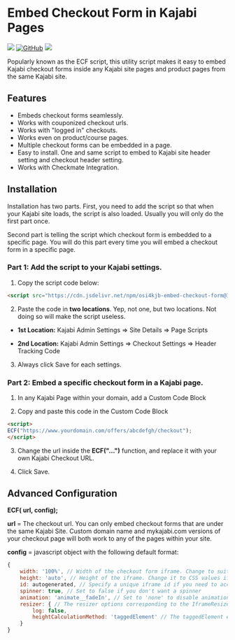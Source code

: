 # Embed Checkout Form in Kajabi Pages
[![](https://data.jsdelivr.com/v1/package/npm/osi4kjb-embed-checkout-form/badge?style=rounded&color=success)](https://www.jsdelivr.com/package/npm/osi4kjb-embed-checkout-form) [![GitHub](https://img.shields.io/github/license/jasongodev/osi4kjb-embed-checkout-form?&color=success)](LICENSE) [![](https://img.shields.io/badge/Code%20Style-Standard-brightgreen)](https://standardjs.com/)

Popularly known as the ECF script, this utility script makes it easy to embed Kajabi checkout forms inside any Kajabi site pages and product pages from the same Kajabi site.

## Features
- Embeds checkout forms seamlessly.
- Works with couponized checkout urls.
- Works with "logged in" checkouts.
- Works even on product/course pages.
- Multiple checkout forms can be embedded in a page.
- Easy to install. One and same script to embed to Kajabi site header setting and checkout header setting.
- Works with Checkmate Integration.

## Installation
Installation has two parts. First, you need to add the script so that when your Kajabi site loads, the script is also loaded. Usually you will only do the first part once.

Second part is telling the script which checkout form is embedded to a specific page. You will do this part every time you will embed a checkout form in a specific page.

### Part 1: Add the script to your Kajabi settings.
1. Copy the script code below:

```html
<script src="https://cdn.jsdelivr.net/npm/osi4kjb-embed-checkout-form@1/dist/ecf.min.js"></script>
```

2. Paste the code in **two locations**. Yep, not one, but two locations. Not doing so will make the script useless.

 * **1st Location:** Kajabi Admin Settings => Site Details => Page Scripts

 * **2nd Location:** Kajabi Admin Settings => Checkout Settings => Header Tracking Code
3. Always click Save for each settings.

### Part 2: Embed a specific checkout form in a Kajabi page.

1. In any Kajabi Page within your domain, add a Custom Code Block

2. Copy and paste this code in the Custom Code Block

```html
<script>
ECF("https://www.yourdomain.com/offers/abcdefgh/checkout");
</script>
```
3. Change the url inside the **ECF("...")** function, and replace it with your own Kajabi Checkout URL.

4. Click Save.

## Advanced Configuration
**ECF( url, config);**

**url** = The checkout url. You can only embed checkout forms that are under the same Kajabi Site. Custom domain name and mykajabi.com versions of your checkout page will both work to any of the pages within your site.

**config** = javascript object with the following default format:

```js
{
    width: '100%', // Width of the checkout form iframe. Change to suit your design.
    height: 'auto', // Height of the iframe. Change it to CSS values if you need to have a fixed height.
    id: autogenerated, // Specify a unique iframe id if you need to access the DOM element or CSS selector
    spinner: true, // Set to false if you don't want a spinner
    animation: 'animate__fadeIn', // Set to 'none' to disable animation. You can have other animation styles by using the animate.css classes at https://animate.style
    resizer: { // The resizer options corresponding to the IframeResizer library. See here: https://github.com/davidjbradshaw/iframe-resizer
        log: false,
        heightCalculationMethod: 'taggedElement' // The taggedElement estimation works best with Kajabi. The data-iframe-height attribute needed to detect the height is attached to #new_checkout_offer. See the documentation for other options if height is not adjusting with your design.
    }
}
```